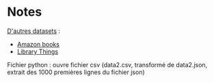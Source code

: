 # Notes

[D'autres datasets](https://cseweb.ucsd.edu/~jmcauley/datasets.html) : 
 - [Amazon books](https://cseweb.ucsd.edu/~jmcauley/datasets.html#amazon_reviews)
 - [Library Things](https://cseweb.ucsd.edu/~jmcauley/datasets.html#social_data)

Fichier python : ouvre fichier csv (data2.csv, transformé de data2.json, extrait des 1000 premières lignes du fichier json)
